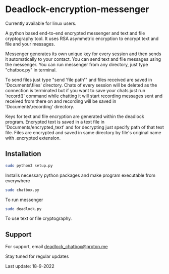 # Deadlock-encryption-messenger



Currently available for linux users.

A python based end-to-end encrypted messenger and text and file cryptography tool. It uses RSA asymmetric encryption to encrypt text and file and your messages. 

Messenger generates its own unique key for every session and then sends it automatically to your contact. You can send text and file messages using the messenger. You can run messenger from any directory, just type "chatbox.py" in terminal. 

To send files just type "send 'file path'" and files received are saved in 'Documents\files' directory. Chats of every session will be deleted as the connection is terminated but if you want to save your chats just run 'record()' command while chatting it will start recording messages sent and received from there on and recording will be saved in 'Documents\recording' directory.

Keys for text and file encryption are generated within the deadlock program. Encrypted text is saved in a text file in 'Documents/encrypted_text' and for decrypting just specify path of that text file. Files are encrypted and saved in same directory by file's original name with .encrypted extension.


## Installation

```bash
sudo python3 setup.py
```
Installs necessary python packages and make program executable from everywhere

```bash
sudo chatbox.py
```
To run messenger

```bash
sudo deadlock.py
```
To use text or file cryptography.

## Support

For support, email deadlock_chatbox@proton.me

Stay tuned for regular updates

Last update: 18-9-2022
